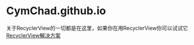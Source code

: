 # CymChad.github.io
关于RecyclerView的一切都是在这里，如果你在用RecyclerView你可以试试它[RecyclerView解决方案](https://github.com/CymChad/BaseRecyclerViewAdapterHelper)
